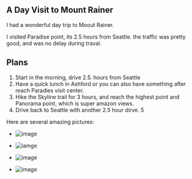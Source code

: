 ## A Day Visit to Mount Rainer

I had a wonderful day trip to Moout Rainer. 

I visited Paradise point, its 2.5 hours from Seattle. the traffic was pretty good, and was no delay during traval. 

## Plans

1. Start in the morning, drive 2.5. hours from Seattle
2. Have a quick lunch in Ashford or you can also have something after reach Paradies visit center. 
3. Hike the Skyline trail for 3 hours, and reach the highest point and Panorama point, which is super amazon views.
4. Drive back to Seattle with another 2.5 hour dirve. 
5  


Here are several amazing pictures: 

* ![image](https://lh3.googleusercontent.com/pw/AIL4fc-H0-WBghChkmmBcwjZtLKQozd73QSC9enYWVhsdRTL--N5I9K2Kx0PFqH0SjJfMMKmzqY6KI5dsUX0HciHn25DPx0dqKL-ltAGQdGAIo4oKYfjCPpV6u8-N9Af8kvCv7h1qSmpG3ZLObdEQ_Z-FcnpNA=w4032-h3024-s-no?authuser=0)

* ![iamge](https://lh3.googleusercontent.com/pw/AIL4fc_UfYDt-c65OtXC65DTFhUvu6IgZBmRYVTJIS6w0Coy9PC_7MpQoaxy80wbZ_Nkhc4lkWZSpcezee8zbQRFBYAgm6hoaB9AshBGcxh9EvDgwmGgp9Q25WDsRcmJZ0RahuI417Ox-AkaWc6BtMKzeA-vqA=w2374-h3164-s-no?authuser=0)

* ![image](https://lh3.googleusercontent.com/pw/AIL4fc_GQg5lwslnyF8PfM75CV0lUFzInFlBcGQE-sfKX5EE7jA-9ipjWm7ZZwM0ha9cZ90Qu7T-LycuHNDDZemt0n28l-Q1-xa4Z22-AarzE-ugDoFhI5w2BQLLJ8rg-6PYUGIJUS__UVl09o_jS9jJhEfOUg=w4032-h3024-s-no?authuser=0)

* ![image](https://lh3.googleusercontent.com/pw/AIL4fc-zpcM5KKuitsK2BTmZpkR2oqWsHmtbjYr2HJ1bRluTSV0oejnUxK3pMqv6iLJjwUmL_ppx243mSY2L0vIhZUVAwvPGzpdBvif_QZPcdcl6_wI2EljFbrKWrhuvgFq7sl796rg48U591QkUE4yKT1jnuQ=w2374-h3164-s-no?authuser=0)
